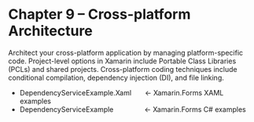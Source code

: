 # Chapter 9 – Cross-platform Architecture<br/>
Architect your cross-platform application by managing platform-specific code. Project-level options in Xamarin include Portable Class Libraries (PCLs) and shared projects. Cross-platform coding techniques include conditional compilation, dependency injection (DI), and file linking.

<ul>
<li>DependencyServiceExample.Xaml &nbsp;&nbsp;&nbsp;&nbsp;&nbsp;&nbsp;<- Xamarin.Forms XAML examples</li>
<li>DependencyServiceExample &nbsp;&nbsp;&nbsp;&nbsp;&nbsp;&nbsp;&nbsp;&nbsp;&nbsp;&nbsp;&nbsp;&nbsp;&nbsp;&nbsp;&nbsp;<- Xamarin.Forms C# examples</li>
</ul>
